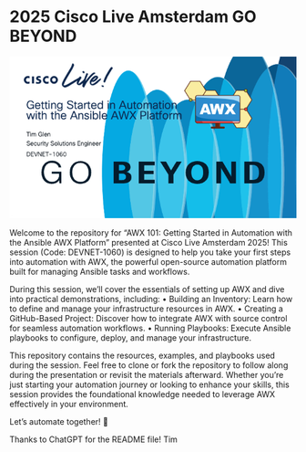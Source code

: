 # 2025 Cisco Live Amsterdam GO BEYOND

![AWX 101 Session](images/github-banner.png)

Welcome to the repository for “AWX 101: Getting Started in Automation with the Ansible AWX Platform” presented at Cisco Live Amsterdam 2025! This session (Code: DEVNET-1060) is designed to help you take your first steps into automation with AWX, the powerful open-source automation platform built for managing Ansible tasks and workflows.

During this session, we’ll cover the essentials of setting up AWX and dive into practical demonstrations, including:
	•	Building an Inventory: Learn how to define and manage your infrastructure resources in AWX.
	•	Creating a GitHub-Based Project: Discover how to integrate AWX with source control for seamless automation workflows.
	•	Running Playbooks: Execute Ansible playbooks to configure, deploy, and manage your infrastructure.

This repository contains the resources, examples, and playbooks used during the session. Feel free to clone or fork the repository to follow along during the presentation or revisit the materials afterward. Whether you’re just starting your automation journey or looking to enhance your skills, this session provides the foundational knowledge needed to leverage AWX effectively in your environment.

Let’s automate together! 🚀

Thanks to ChatGPT for the README file! Tim
